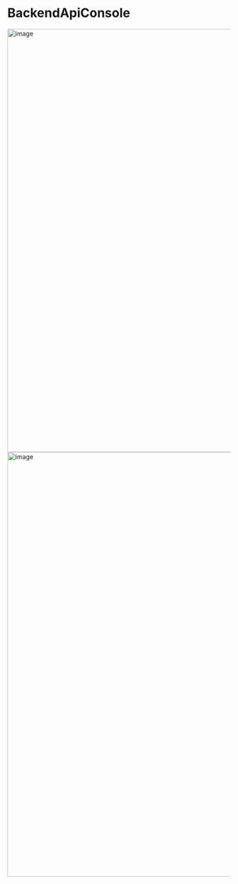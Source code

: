 # BackendApiConsole

<img width="956" alt="image" src="https://github.com/AmauriDallOglio/BackendApiConsole/assets/13471113/38f3c291-9898-441d-9cc6-08efe297b88a">



<img width="959" alt="image" src="https://github.com/AmauriDallOglio/BackendApiConsole/assets/13471113/33833890-0faf-46f2-8285-d160605051f9">

